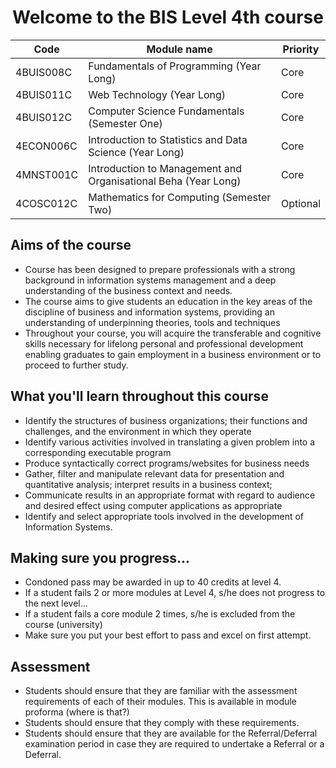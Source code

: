<h1 align="center">Welcome to the BIS Level 4th course</h1>

| Code      | Module name                                                    | Priority |
| --------- | -------------------------------------------------------------- | -------- |
| 4BUIS008C | Fundamentals of Programming (Year Long)                        | Core     |
| 4BUIS011C | Web Technology (Year Long)                                     | Core     |
| 4BUIS012C | Computer Science Fundamentals (Semester One)                   | Core     |
| 4ECON006C | Introduction to Statistics and Data Science (Year Long)        | Core     |
| 4MNST001C | Introduction to Management and Organisational Beha (Year Long) | Core     |
| 4COSC012C | Mathematics for Computing (Semester Two)                       | Optional |

## Aims of the course

- Course has been designed to prepare professionals with a strong background in information systems management and a deep understanding of the business context and needs.
- The course aims to give students an education in the key areas of the discipline of business and information systems, providing an understanding of underpinning theories, tools and techniques
- Throughout your course, you will acquire the transferable and cognitive skills necessary for lifelong personal and professional development enabling graduates to gain employment in a business environment or to proceed to further study.

## What you'll learn throughout this course

- Identify the structures of business organizations; their functions and challenges, and the environment in which they operate
- Identify various activities involved in translating a given problem into a corresponding executable program
- Produce syntactically correct programs/websites for business needs
- Gather, filter and manipulate relevant data for presentation and quantitative analysis; interpret results in a business context;
- Communicate results in an appropriate format with regard to audience and desired effect using computer applications as appropriate
- Identify and select appropriate tools involved in the development of Information Systems.

## Making sure you progress...

- Condoned pass may be awarded in up to 40 credits at level 4.
- If a student fails 2 or more modules at Level 4, s/he does not progress to the next level…
- If a student fails a core module 2 times, s/he is excluded from the course (university)
- Make sure you put your best effort to pass and excel on first attempt.

## Assessment

- Students should ensure that they are familiar with the assessment requirements of each of their modules. This is available in module proforma (where is that?)
- Students should ensure that they comply with these requirements.
- Students should ensure that they are available for the Referral/Deferral examination period in case they are required to undertake a Referral or a Deferral.
